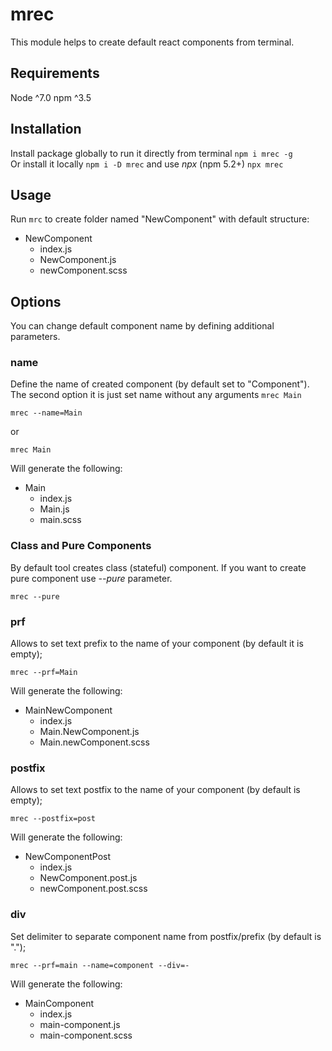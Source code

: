 # mrec

This module helps to create default react components from terminal.

## Requirements
Node ^7.0
npm ^3.5

## Installation

Install package globally to run it directly from terminal `npm i mrec -g`  
Or install it locally `npm i -D mrec` and use _npx_ (npm 5.2+) `npx mrec`

## Usage

Run `mrc` to create folder named "NewComponent" with default structure:

* NewComponent 
    * index.js
    * NewComponent.js
    * newСomponent.scss
    
## Options

You can change default component name by defining additional parameters.

### name
Define the name of created component (by default set to "Component").  
The second option it is just set name without any arguments `mrec Main`
 
 ```
 mrec --name=Main
 ```
 or
 ```
 mrec Main
 ```

 Will generate the following:
 
* Main
    * index.js
    * Main.js
    * main.scss


### Class and Pure Components
 By default tool creates class (stateful) component. If you want to create pure component use _--pure_ parameter.  
  
 ```
 mrec --pure
 ```

### prf
 Allows to set text prefix to the name of your component (by default it is empty);
 
  ```
  mrec --prf=Main
  ```
  
  Will generate the following:
  
 * MainNewComponent
     * index.js
     * Main.NewComponent.js
     * Main.newComponent.scss
 
### postfix
 Allows to set text postfix to the name of your component (by default is empty);
 
  ```
  mrec --postfix=post
  ```
  
  Will generate the following:
  
 * NewComponentPost
     * index.js
     * NewComponent.post.js
     * newComponent.post.scss

### div
 Set delimiter to separate component name from postfix/prefix (by default is ".");
 
  ```
  mrec --prf=main --name=component --div=-
  ```
  
  Will generate the following:
  
 * MainComponent
     * index.js
     * main-component.js
     * main-component.scss

